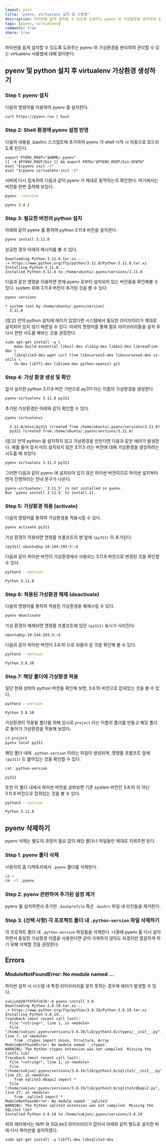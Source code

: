 ```yaml
---
layout: post
title: "pyenv, virtualenv 설치 및 사용법"
description: 파이썬을 쉽게 설치할 수 있도록 도와주는 pyenv 와 가상환경을 분리하여 관리할 수 있는 virtualenv 사용법에 대해 알아본다.
tags: [pyenv, virtualenv]
comments: true
share: true
---
```


파이썬을 쉽게 설치할 수 있도록 도와주는 pyenv 와 가상환경을 분리하여 관리할 수 있는 virtualenv 사용법에 대해 알아본다.

## pyenv 및 python 설치 후 virtualenv 가상환경 생성하기

### Step 1: pyenv 설치

다음의 명령어를 이용하여 pyenv 를 설치한다.

```bash
curl https://pyenv.run | bash
```


### Step 2: Shell 환경에 pyenv 설정 반영

다음의 내용을 .bashrc 스크립트에 추가하여 pyenv 가 shell 시작 시 자동으로 로드되도록 만든다.

```
export PYENV_ROOT="$HOME/.pyenv"
[[ -d $PYENV_ROOT/bin ]] && export PATH="$PYENV_ROOT/bin:$PATH"
eval "$(pyenv init -)"
eval "$(pyenv virtualenv-init -)"
```

서버에 다시 접속하여 다음과 같이 pyenv 가 제대로 동작하는지 확인한다. 여기에서는 버전을 한번 출력해 보았다.

```bash
pyenv --version
```

```
pyenv 2.4.1
```


### Step 3: 필요한 버전의 python 설치

아래와 같이 pyenv 를 통하여 python 3.11.8 버전을 설치한다.

```bash
pyenv install 3.11.8
```

성공한 경우 아래의 메시지를 볼 수 있다.

```
Downloading Python-3.11.8.tar.xz...
-> https://www.python.org/ftp/python/3.11.8/Python-3.11.8.tar.xz
Installing Python-3.11.8...
Installed Python-3.11.8 to /home/ubuntu/.pyenv/versions/3.11.8
```

다음과 같은 명령을 이용하면 현재 pyenv 로부터 설치되어 있는 버전들을 확인해볼 수 있다. system 외에 3.11.8 버전이 추가된 것을 볼 수 있다.

```bash
pyenv versions
```

```
* system (set by /home/ubuntu/.pyenv/version)
  3.11.8
```

(참고) 만약 python 설치에 에러가 있었다면 시스템에서 필요한 라이브러리가 제대로 설치되어 있지 않기 때문일 수 있다.
아래의 명령어를 통해 필요 라이브러리들을 설치 후 다시 한번 시도를 해보는 것을 권장한다.

```
sudo apt-get install -y \
    make build-essential libssl-dev zlib1g-dev libbz2-dev libreadline-dev \
    libsqlite3-dev wget curl llvm libncurses5-dev libncursesw5-dev xz-utils \
    tk-dev libffi-dev liblzma-dev python-openssl git
```


### Step 4: 가상 환경 생성 및 확인

앞서 설치한 python 3.11.8 버전 기반으로 py311 라는 이름의 가상환경을 생성한다.

```bash
pyenv virtualenv 3.11.8 py311
```

추가된 가상환경은 아래와 같이 확인할 수 있다.

```bash
pyenv virtualenvs
```

```
  3.11.8/envs/py311 (created from /home/ubuntu/.pyenv/versions/3.11.8)
  py311 (created from /home/ubuntu/.pyenv/versions/3.11.8)
```

(참고) 만약 python 을 설치하지 않고 가상환경을 만든다면 다음과 같은 에러가 발생한다.
예를 들어 앞서 미리 설치되지 않은 3.11.5 라는 버전에 대해 가상환경을 생성하려는 시도를 해 보았다.

```bash
pyenv virtualenv 3.11.5 py311
```

그러면 다음과 같이 pyenv 에 설치되어 있지 않은 파이썬 버전이므로 파이썬 설치부터 먼저 진행하라는 안내 문구가 나온다.

```
pyenv-virtualenv: `3.11.5' is not installed in pyenv.
Run `pyenv install 3.11.5' to install it.
```


### Step 5: 가상환경 적용 (activate)

다음의 명령어를 통하여 가상환경을 적용시킬 수 있다.

```bash
pyenv activate py311
```

가상 환경이 적용되면 명령줄 프롬프트의 맨 앞에 `(py311)` 이 추가된다.

```
(py311) ubuntu@ip-10-144-193-3:~$
```

다음과 같이 파이썬 버전이 가상환경에서 사용되는 3.11.8 버전으로 변경된 것을 확인할 수 있다.

```bash
python3 --version
```

```
Python 3.11.8
```


### Step 6: 적용된 가상환경 해제 (deactivate)

다음의 명령어를 통하여 적용된 가상환경을 해제시킬 수 있다.

```bash
pyenv deactivate
```

가상 환경이 해제되면 명령줄 프롬프트에 있던 `(py311)` 표시가 사라진다.

```
ubuntu@ip-10-144-193-3:~$
```

다음과 같이 파이썬 버전이 3.8.10 으로 되돌아 온 것을 확인해 볼 수 있다.

```bash
python3 --version
```

```
Python 3.8.10
```


### Step 7: 해당 폴더에 가상환경 적용

일단 현재 상태의 python 버전을 확인해 보면, 3.8.10 버전으로 잡혀있는 것을 볼 수 있다.

```bash
python3 --version
```

```
Python 3.8.10
```

가상환경이 적용될 폴더를 위해 임시로 `project` 라는 이름의 폴더를 만들고 해당 폴더로 들어가 가상환경을 적용해 보았다.

```bash
cd project
pyenv local py311
```

해당 폴더 내에 `.python-version` 이라는 파일이 생성되며,
명령줄 프롬프트 앞에 `(py311)` 도 붙어있는 것을 확인할 수 있다.

```bash
cat .python-version
```

```
py311
```

또한 이 폴더 내에서 파이썬 버전을 살펴보면 기존 system 버전인 3.8.10 이 아닌 3.11.8 버전으로 잡혀있는 것을 볼 수 있다.

```bash
python3 --version
```

```
Python 3.11.8
```


## pyenv 삭제하기

pyenv 삭제는 별도의 과정이 필요 없이 해당 폴더나 파일들만 제대로 지워주면 된다.

### Step 1. pyenv 폴더 삭제

사용자의 홈 디렉토리에서 `.pyenv` 폴더를 삭제한다.

```bash
cd ~
rm -rf .pyenv
```

### Step 2. pyenv 관련하여 추가된 설정 제거

pyenv 를 설치하면서 추가한 `.bashprofile` 혹은 `.bashrc` 파일 내 라인들을 제거한다.

### Step 3. (선택 사항) 각 프로젝트 폴더 내 `.python-version` 파일 삭제하기

각 프로젝트 폴더 내 `.python-version` 파일들을 삭제한다.
나중에 pyenv 를 다시 설치하면서 동일한 가상환경 이름을 사용한다면 굳이 삭제하지 않아도 되겠지만 깔끔하게 하기 위해 삭제할 것을 권장한다.

## Errors

### ModuleNotFoundError: No module named ...

파이썬 설치 시 시스템 내 특정 라이브러리를 찾지 못하는 경우에 에러가 발생할 수 있다.

```
sukjun@207f9fbfcb7b:~$ pyenv install 3.8
Downloading Python-3.8.19.tar.xz...
-> https://www.python.org/ftp/python/3.8.19/Python-3.8.19.tar.xz
Installing Python-3.8.19...
Traceback (most recent call last):
  File "<string>", line 1, in <module>
  File "/home/sukjun/.pyenv/versions/3.8.19/lib/python3.8/ctypes/__init__.py", line 7, in <module>
    from _ctypes import Union, Structure, Array
ModuleNotFoundError: No module named '_ctypes'
WARNING: The Python ctypes extension was not compiled. Missing the libffi lib?
Traceback (most recent call last):
  File "<string>", line 1, in <module>
  File "/home/sukjun/.pyenv/versions/3.8.19/lib/python3.8/sqlite3/__init__.py", line 23, in <module>
    from sqlite3.dbapi2 import *
  File "/home/sukjun/.pyenv/versions/3.8.19/lib/python3.8/sqlite3/dbapi2.py", line 27, in <module>
    from _sqlite3 import *
ModuleNotFoundError: No module named '_sqlite3'
WARNING: The Python sqlite3 extension was not compiled. Missing the SQLite3 lib?
Installed Python-3.8.19 to /home/sukjun/.pyenv/versions/3.8.19
```

위의 에러에서는 libffi 와 SQLite3 라이브러리가 없어서 아래와 같이 별도로 설치한 뒤에 다시 파이썬을 설치하였다.

```
sudo apt-get install -y libffi-dev libsqlite3-dev
```
